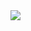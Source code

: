<div class='tableauPlaceholder' id='viz1658436593446' style='position: relative'><noscript><a href='https://public.tableau.com/app/profile/celikmuhammed/viz/NonstopFlightsProjects/Dashboard1'><img alt=' '
                src='https:&#47;&#47;public.tableau.com&#47;static&#47;images&#47;No&#47;NonstopFlightsProjects&#47;Dashboard1&#47;1_rss.png'
                style='border: none' /></a></noscript><object class='tableauViz' style='display:none;'>
        <param name='host_url' value='https%3A%2F%2Fpublic.tableau.com%2F' />
        <param name='embed_code_version' value='3' />
        <param name='site_root' value='' />
        <param name='name' value='NonstopFlightsProjects&#47;Dashboard1' />
        <param name='tabs' value='yes' />
        <param name='toolbar' value='yes' />
        <param name='static_image'
            value='https:&#47;&#47;public.tableau.com&#47;static&#47;images&#47;No&#47;NonstopFlightsProjects&#47;Dashboard1&#47;1.png' />
        <param name='animate_transition' value='yes' />
        <param name='display_static_image' value='yes' />
        <param name='display_spinner' value='yes' />
        <param name='display_overlay' value='yes' />
        <param name='display_count' value='yes' />
        <param name='language' value='en-US' />
</object></div>
